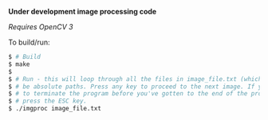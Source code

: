 **Under development image processing code**

*Requires OpenCV 3*

To build/run:

```bash
$ # Build
$ make
$
$ # Run - this will loop through all the files in image_file.txt (which must)
$ # be absolute paths. Press any key to proceed to the next image. If you wish
$ # to terminate the program before you've gotten to the end of the program,
$ # press the ESC key.
$ ./imgproc image_file.txt
```
